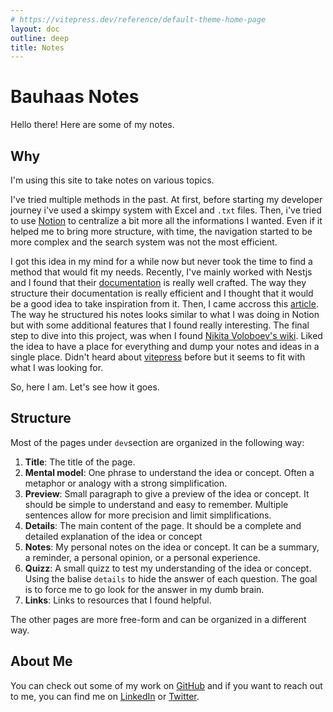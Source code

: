 ```yaml
---
# https://vitepress.dev/reference/default-theme-home-page
layout: doc
outline: deep
title: Notes
---
```


# Bauhaas Notes

Hello there! Here are some of my notes.

## Why

I'm using this site to take notes on various topics.

I've tried multiple methods in the past. At first, before starting my developer journey i've used a skimpy system with Excel and `.txt` files. Then, i've tried to use [Notion](https://www.notion.so/) to centralize a bit more all the informations I wanted. Even if it helped me to bring more structure, with time, the navigation started to be more complex and the search system was not the most efficient.

I got this idea in my mind for a while now but never took the time to find a method that would fit my needs. Recently, I've mainly worked with Nestjs and I found that their [documentation](https://doc.nestjs.com/) is really well crafted. The way they structure their documentation is really efficient and I thought that it would be a good idea to take inspiration from it. Then, I came accross this [article](https://www.jesuisundev.com/le-developpeur-qui-sait-tout/). The way he structured his notes looks similar to what I was doing in Notion but with some additional features that I found really interesting. The final step to dive into this project, was when I found [Nikita Voloboev's wiki](https://wiki.nikitavoloboev.xyz/). Liked the idea to have a place for everything and dump your notes and ideas in a single place. Didn't heard about [vitepress](https://vitepress.dev/) before but it seems to fit with what I was looking for.

So, here I am. Let's see how it goes.

## Structure

Most of the pages under `dev`section are organized in the following way:

1. **Title**: The title of the page.
2. **Mental model**: One phrase to understand the idea or concept. Often a metaphor or analogy with a strong simplification.
3. **Preview**: Small paragraph to give a preview of the idea or concept. It should be simple to understand and easy to remember. Multiple sentences allow for more precision and limit simplifications.
4. **Details**: The main content of the page. It should be a complete and detailed explanation of the idea or concept
5. **Notes**: My personal notes on the idea or concept. It can be a summary, a reminder, a personal opinion, or a personal experience.
6. **Quizz**: A small quizz to test my understanding of the idea or concept. Using the balise `details` to hide the answer of each question. The goal is to force me to go look for the answer in my dumb brain.
7. **Links**: Links to resources that I found helpful.

The other pages are more free-form and can be organized in a different way.

## About Me

You can check out some of my work on [GitHub](https://github.com/bauhaas) and if you want to reach out to me, you can find me on [LinkedIn](https://www.linkedin.com/in/baudoin-haas/) or [Twitter](https://twitter.com/BaudoinHaas).
